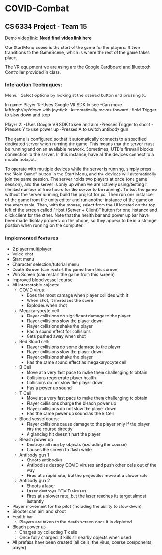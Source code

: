 # COVID-Combat
## CS 6334 Project - Team 15

Demo video link: **Need final video link here**


Our StartMenu scene is the start of the game for the players. It then transitions to the GameScene, which is where the rest of the game takes place.

The VR equipment we are using are the Google Cardboard and Bluetooth Controller provided in class.

### Interaction Techniques:
Menu:
-Select options by looking at the desired button and pressing X.


In game:
Player 1: 
-Uses Google VR SDK to see
-Can move left/right/up/down with joystick
-Automatically moves forward
-Hold Trigger to slow down and stop

Player 2:
-Uses Google VR SDK to see and aim
-Presses Trigger to shoot
-Presses Y to use power up
-Presses A to switch antibody gun

The game is configured so that it automatically connects to a specified dedicated server when running the game. This means that the server must be running and on an available network. Sometimes, UTD's firewall blocks connection to the server. In this instance, have all the devices connect to a mobile hotspot. 

To operate with multiple devices while the server is running, simply press the "Join Game" button in the Start Menu, and the devices will automatically join the same session. The server holds two players at once (one game session), and the server is only up when we are actively using/testing it (limited number of free hours for the server to be running). To test the game without the server running, build the project for pc. Then run one instance of the game from the unity editor and run another instance of the game on the executable. Then, with the mouse, select from the UI located on the top left of the screen called "Host (Server + Client)" button for one instance and click client for the other. Note that the health bar and power up bar have been made display properly on the phone, so they appear to be in a strange postion when running on the computer.

### Implemented features:
- 2 player multiplayer
- Voice chat
- Start menu
- Character selection/tutorial menu
- Death Screen (can restart the game from this screen)
- Win Screen (can restart the game from this screen)
- Improved blood vessel course
- All interactable objects:
   - COVID virus:
     - Does the most damage when player collides with it
     - When shot, it increases the score
     - Explodes when shot
   - Megakaryocyte cell:
     - Player collisions do significant damage to the player
     - Player collisions slow the player down
     - Player collisions shake the player
     - Has a sound effect for collisions
     - Gets pushed away when shot
   - Red Blood cell:
     - Player collisions do some damage to the player
     - Player collisions slow the player down
     - Player collisions shake the player
     - Has the same sound effect as megakaryocyte cell
   - B Cell
     - Move at a very fast pace to make them challenging to obtain
     - Collisions regenerate player health
     - Collisions do not slow the player down
     - Has a power up sound
   - T Cell
     - Move at a very fast pace to make them challenging to obtain
     - Player collisions charge the bleach power up
     - Player collisions do not slow the player down
     - Has the same power up sound as the B Cell
   - Blood vessel course
     - Player collisions cause damage to the player only if the player hits the course directly
     - A glancing hit doesn't hurt the player
   - Bleach power up
     - Destroys all nearby objects (excluding the course)
     - Causes the screen to flash white
   - Antibody gun 1
     - Shoots antibodies
     - Antibodies destroy COVID viruses and push other cells out of the way
     - Fires at a rapid rate, but the projectiles move at a slower rate
   - Antibody gun 2
     - Shoots a laser
     - Laser destroys COVID viruses
     - Fires at a slower rate, but the laser reaches its target almost instantly
- Player movement for the pilot (including the ability to slow down)
- Shooter can aim and shoot
- Health bar
  - Players are taken to the death screen once it is depleted
- Bleach power up
  - Charges by collecting T cells
  - Once fully charged, it kills all nearby objects when used
- All prefabs have been created (all cells, the virus, course components, player)


